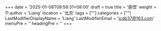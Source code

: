 +++
date = '2025-01-08T09:58:31+08:00'
draft = true
title = '感悟'
weight = 11
author = 'Liang'
location = '北京'
tags = [""]
categories = [""]
LastModifierDisplayName = 'Liang'
LastModifierEmail = 'icdb37@163.com'
menuPre = ''
headingPre = ''
+++
